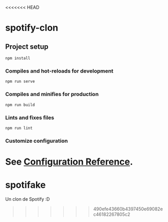 <<<<<<< HEAD
# spotify-clon

## Project setup
```
npm install
```

### Compiles and hot-reloads for development
```
npm run serve
```

### Compiles and minifies for production
```
npm run build
```

### Lints and fixes files
```
npm run lint
```

### Customize configuration
See [Configuration Reference](https://cli.vuejs.org/config/).
=======
# spotifake
Un clon de Spotify :D
>>>>>>> 490efe43660b4397450e69082ec46182267805c2
